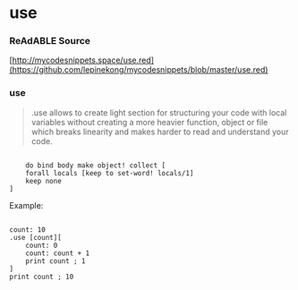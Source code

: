 
# use


### ReAdABLE Source

[http://mycodesnippets.space/use.red](https://github.com/lepinekong/mycodesnippets/blob/master/use.red)


### use

>.use allows to create light section for structuring your code
with local variables without creating a more heavier function, object or file which breaks linearity and makes harder to read and understand your code.


```

    do bind body make object! collect [
    forall locals [keep to set-word! locals/1]
    keep none
]

```


Example:


```

count: 10
.use [count][
    count: 0
    count: count + 1
    print count ; 1
]
print count ; 10            
        
```


